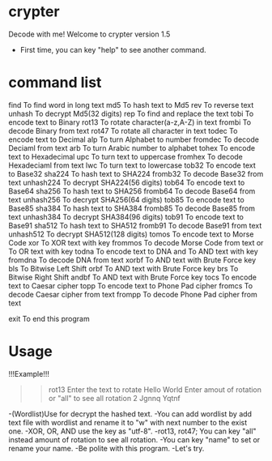# crypter
Decode with me!
Welcome to crypter version 1.5

- First time, you can key "help" to see another command.

# command list

find       To find word in long text                 md5        To hash text to Md5
rev        To reverse text                           unhash     To decrypt Md5(32 digits)
rep        To find and replace the text              tobi       To encode text to Binary
rot13      To rotate character(a-z,A-Z) in text      frombi     To decode Binary from text
rot47      To rotate all character in text           todec      To encode text to Decimal
alp        To turn Alphabet to number                fromdec    To decode Deciaml from text
arb        To turn Arabic number to alphabet         tohex      To encode text to Hexadecimal
upc        To turn text to uppercase                 fromhex    To decode Hexadeciaml from text
lwc        To turn text to lowercase                 tob32      To encode text to Base32
sha224     To hash text to SHA224                    fromb32    To decode Base32 from text
unhash224  To decrypt SHA224(56 digits)              tob64      To encode text to Base64
sha256     To hash text to SHA256                    fromb64    To decode Base64 from text
unhash256  To decrypt SHA256(64 digits)              tob85      To encode text to Base85
sha384     To hash text to SHA384                    fromb85    To decode Base85 from text
unhash384  To decrypt SHA384(96 digits)              tob91      To encode text to Base91
sha512     To hash text to SHA512                    fromb91    To decode Base91 from text
unhash512  To decrypt SHA512(128 digits)             tomos      To encode text to Morse Code
xor        To XOR text with key                      frommos    To decode Morse Code from text
or         To OR text with key                       todna      To encode text to DNA
and        To AND text with key                      fromdna    To decode DNA from text
xorbf      To AND text with Brute Force key          bls        To Bitwise Left Shift
orbf       To AND text with Brute Force key          brs        To Bitwise Right Shift
andbf      To AND text with Brute Force key          tocs       To encode text to Caesar cipher
topp       To encode text to Phone Pad cipher        fromcs     To decode Caesar cipher from text
frompp     To decode Phone Pad cipher from text

exit       To end this program

# Usage
!!!Example!!!
>>rot13
Enter the text to rotate
>>Hello World
Enter amout of rotation or "all" to see all rotation
>>2
Jgnnq Yqtnf

-(Wordlist)Use for decrypt the hashed text.
-You can add wordlist by add text file with wordlist and rename it to "w" with next number to the exist one.
-XOR, OR, AND use the key as "utf-8".
-rot13, rot47; You can key "all" instead amount of rotation to see all rotation.
-You can key "name" to set or rename your name.
-Be polite with this program.
-Let's try.
